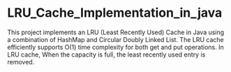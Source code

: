 # LRU_Cache_Implementation_in_java
This project implements an LRU (Least Recently Used) Cache in Java using a combination of HashMap and Circular Doubly Linked List. The LRU cache efficiently supports O(1) time complexity for both get and put operations. In LRU cache, When the capacity is full, the least recently used entry is removed.
